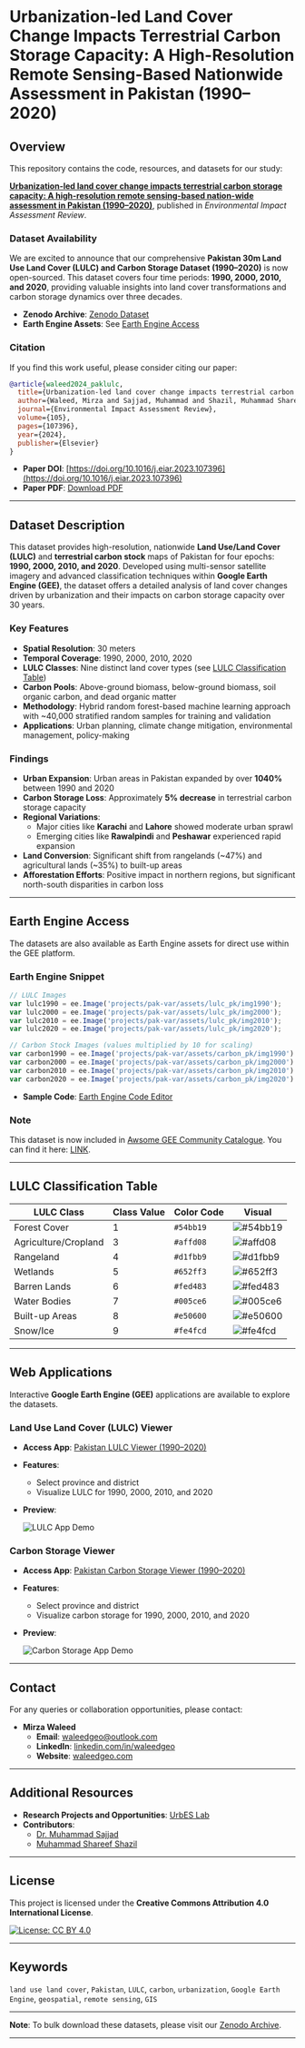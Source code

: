 # Urbanization-led Land Cover Change Impacts Terrestrial Carbon Storage Capacity: A High-Resolution Remote Sensing-Based Nationwide Assessment in Pakistan (1990–2020)

## Overview

This repository contains the code, resources, and datasets for our study:

**[Urbanization-led land cover change impacts terrestrial carbon storage capacity: A high-resolution remote sensing-based nation-wide assessment in Pakistan (1990–2020)](https://doi.org/10.1016/j.eiar.2023.107396)**, published in *Environmental Impact Assessment Review*.

### Dataset Availability

We are excited to announce that our comprehensive **Pakistan 30m Land Use Land Cover (LULC) and Carbon Storage Dataset (1990–2020)** is now open-sourced. This dataset covers four time periods: **1990, 2000, 2010, and 2020**, providing valuable insights into land cover transformations and carbon storage dynamics over three decades.

- **Zenodo Archive**: [Zenodo Dataset](https://zenodo.org/records/13982339)
- **Earth Engine Assets**: See [Earth Engine Access](#earth-engine-access)

### Citation

If you find this work useful, please consider citing our paper:

```bibtex
@article{waleed2024_paklulc,
  title={Urbanization-led land cover change impacts terrestrial carbon storage capacity: A high-resolution remote sensing-based nation-wide assessment in Pakistan (1990–2020)},
  author={Waleed, Mirza and Sajjad, Muhammad and Shazil, Muhammad Shareef},
  journal={Environmental Impact Assessment Review},
  volume={105},
  pages={107396},
  year={2024},
  publisher={Elsevier}
}
```

- **Paper DOI**: [https://doi.org/10.1016/j.eiar.2023.107396](https://doi.org/10.1016/j.eiar.2023.107396)
- **Paper PDF**: [Download PDF](https://waleedgeo.com/papers/waleed2024_paklulc.pdf)

---

## Dataset Description

This dataset provides high-resolution, nationwide **Land Use/Land Cover (LULC)** and **terrestrial carbon stock** maps of Pakistan for four epochs: **1990, 2000, 2010, and 2020**. Developed using multi-sensor satellite imagery and advanced classification techniques within **Google Earth Engine (GEE)**, the dataset offers a detailed analysis of land cover changes driven by urbanization and their impacts on carbon storage capacity over 30 years.

### Key Features

- **Spatial Resolution**: 30 meters
- **Temporal Coverage**: 1990, 2000, 2010, 2020
- **LULC Classes**: Nine distinct land cover types (see [LULC Classification Table](#lulc-classification-table))
- **Carbon Pools**: Above-ground biomass, below-ground biomass, soil organic carbon, and dead organic matter
- **Methodology**: Hybrid random forest-based machine learning approach with ~40,000 stratified random samples for training and validation
- **Applications**: Urban planning, climate change mitigation, environmental management, policy-making

### Findings

- **Urban Expansion**: Urban areas in Pakistan expanded by over **1040%** between 1990 and 2020
- **Carbon Storage Loss**: Approximately **5% decrease** in terrestrial carbon storage capacity
- **Regional Variations**:
  - Major cities like **Karachi** and **Lahore** showed moderate urban sprawl
  - Emerging cities like **Rawalpindi** and **Peshawar** experienced rapid expansion
- **Land Conversion**: Significant shift from rangelands (~47%) and agricultural lands (~35%) to built-up areas
- **Afforestation Efforts**: Positive impact in northern regions, but significant north-south disparities in carbon loss

---

## Earth Engine Access

The datasets are also available as Earth Engine assets for direct use within the GEE platform.

### Earth Engine Snippet

```javascript
// LULC Images
var lulc1990 = ee.Image('projects/pak-var/assets/lulc_pk/img1990');
var lulc2000 = ee.Image('projects/pak-var/assets/lulc_pk/img2000');
var lulc2010 = ee.Image('projects/pak-var/assets/lulc_pk/img2010');
var lulc2020 = ee.Image('projects/pak-var/assets/lulc_pk/img2020');

// Carbon Stock Images (values multiplied by 10 for scaling)
var carbon1990 = ee.Image('projects/pak-var/assets/carbon_pk/img1990').multiply(10);
var carbon2000 = ee.Image('projects/pak-var/assets/carbon_pk/img2000').multiply(10);
var carbon2010 = ee.Image('projects/pak-var/assets/carbon_pk/img2010').multiply(10);
var carbon2020 = ee.Image('projects/pak-var/assets/carbon_pk/img2020').multiply(10);
```

- **Sample Code**: [Earth Engine Code Editor](https://code.earthengine.google.com/0b5a71516494fbac2148398af5db7475)

### Note

This dataset is now included in [Awsome GEE Community Catalogue](https://gee-community-catalog.org/projects/pk_lulc/). You can find it here: [LINK](https://gee-community-catalog.org/projects/pk_lulc/).

---

## LULC Classification Table

| LULC Class           | Class Value | Color Code  | Visual                                    |
|----------------------|-------------|-------------|-------------------------------------------|
| Forest Cover         | 1           | `#54bb19`   | ![#54bb19](https://via.placeholder.com/15/54bb19/000000?text=+) |
| Agriculture/Cropland | 3           | `#affd08`   | ![#affd08](https://via.placeholder.com/15/affd08/000000?text=+) |
| Rangeland            | 4           | `#d1fbb9`   | ![#d1fbb9](https://via.placeholder.com/15/d1fbb9/000000?text=+) |
| Wetlands             | 5           | `#652ff3`   | ![#652ff3](https://via.placeholder.com/15/652ff3/000000?text=+) |
| Barren Lands         | 6           | `#fed483`   | ![#fed483](https://via.placeholder.com/15/fed483/000000?text=+) |
| Water Bodies         | 7           | `#005ce6`   | ![#005ce6](https://via.placeholder.com/15/005ce6/000000?text=+) |
| Built-up Areas       | 8           | `#e50600`   | ![#e50600](https://via.placeholder.com/15/e50600/000000?text=+) |
| Snow/Ice             | 9           | `#fe4fcd`   | ![#fe4fcd](https://via.placeholder.com/15/fe4fcd/000000?text=+) |

---

## Web Applications

Interactive **Google Earth Engine (GEE)** applications are available to explore the datasets.

### Land Use Land Cover (LULC) Viewer

- **Access App**: [Pakistan LULC Viewer (1990–2020)](https://waleedgis.users.earthengine.app/view/pakistan-lulc-1990-2020)
- **Features**:
  - Select province and district
  - Visualize LULC for 1990, 2000, 2010, and 2020
- **Preview**:

  ![LULC App Demo](https://imgur.com/azb1v8H.gif)

### Carbon Storage Viewer

- **Access App**: [Pakistan Carbon Storage Viewer (1990–2020)](https://waleedgis.users.earthengine.app/view/pakistan-carbon-1990-2020)
- **Features**:
  - Select province and district
  - Visualize carbon storage for 1990, 2000, 2010, and 2020
- **Preview**:

  ![Carbon Storage App Demo](https://imgur.com/MLKKDcV.gif)

---

## Contact

For any queries or collaboration opportunities, please contact:

- **Mirza Waleed**
  - **Email**: [waleedgeo@outlook.com](mailto:waleedgeo@outlook.com)
  - **LinkedIn**: [linkedin.com/in/waleedgeo](https://www.linkedin.com/in/waleedgeo)
  - **Website**: [waleedgeo.com](https://waleedgeo.com)

---

## Additional Resources

- **Research Projects and Opportunities**: [UrbES Lab](https://www.researchgate.net/lab/UrbES-Urban-Environmental-Systems-Lab-Muhammad-Sajjad-PhD)
- **Contributors**:
  - [Dr. Muhammad Sajjad](https://geog.hkbu.edu.hk/people/detail/680/)
  - [Muhammad Shareef Shazil](https://www.linkedin.com/in/shazil-qureshi-60a624246/)

---

## License

This project is licensed under the **Creative Commons Attribution 4.0 International License**.

[![License: CC BY 4.0](https://licensebuttons.net/l/by/4.0/88x31.png)](http://creativecommons.org/licenses/by/4.0/)

---

## Keywords

`land use land cover`, `Pakistan`, `LULC`, `carbon`, `urbanization`, `Google Earth Engine`, `geospatial`, `remote sensing`, `GIS`

---

**Note**: To bulk download these datasets, please visit our [Zenodo Archive](https://zenodo.org/records/13982339).

---
